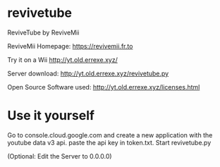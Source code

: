 # revivetube
ReviveTube by ReviveMii

ReviveMii Homepage: https://revivemii.fr.to

Try it on a Wii http://yt.old.errexe.xyz/

Server download: http://yt.old.errexe.xyz/revivetube.py

Open Source Software used: http://yt.old.errexe.xyz/licenses.html

# Use it yourself
Go to console.cloud.google.com and create a new application with the youtube data v3 api. paste the api key in token.txt. Start revivetube.py

(Optional: Edit the Server to 0.0.0.0)
